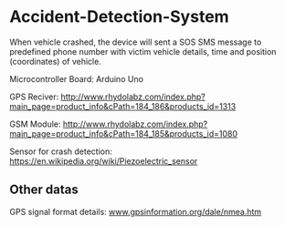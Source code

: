 # Accident-Detection-System
When vehicle crashed, the device will sent a SOS SMS message to predefined phone number with victim vehicle details, time and position (coordinates) of vehicle.

Microcontroller Board: Arduino Uno

GPS Reciver: http://www.rhydolabz.com/index.php?main_page=product_info&cPath=184_186&products_id=1313

GSM Module: http://www.rhydolabz.com/index.php?main_page=product_info&cPath=184_185&products_id=1080

Sensor for crash detection: https://en.wikipedia.org/wiki/Piezoelectric_sensor

Other datas
---------------------------------

GPS signal format details: www.gpsinformation.org/dale/nmea.htm

